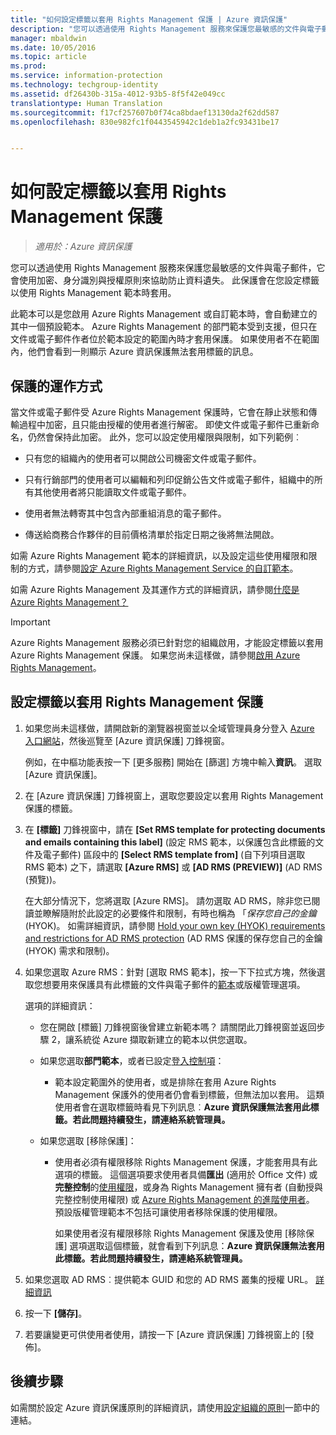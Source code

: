 ```yaml
---
title: "如何設定標籤以套用 Rights Management 保護 | Azure 資訊保護"
description: "您可以透過使用 Rights Management 服務來保護您最敏感的文件與電子郵件，它會使用加密、身分識別與授權原則來協助防止資料遺失。 此保護會在您設定標籤以使用 Rights Management 範本時套用。"
manager: mbaldwin
ms.date: 10/05/2016
ms.topic: article
ms.prod: 
ms.service: information-protection
ms.technology: techgroup-identity
ms.assetid: df26430b-315a-4012-93b5-8f5f42e049cc
translationtype: Human Translation
ms.sourcegitcommit: f17cf257607b0f74ca8bdaef13130da2f62dd587
ms.openlocfilehash: 830e982fc1f0443545942c1deb1a2fc93431be17


---
```


# 如何設定標籤以套用 Rights Management 保護

>*適用於：Azure 資訊保護*

您可以透過使用 Rights Management 服務來保護您最敏感的文件與電子郵件，它會使用加密、身分識別與授權原則來協助防止資料遺失。 此保護會在您設定標籤以使用 Rights Management 範本時套用。 

此範本可以是您啟用 Azure Rights Management 或自訂範本時，會自動建立的其中一個預設範本。 Azure Rights Management 的部門範本受到支援，但只在文件或電子郵件作者位於範本設定的範圍內時才套用保護。 如果使用者不在範圍內，他們會看到一則顯示 Azure 資訊保護無法套用標籤的訊息。

## 保護的運作方式

當文件或電子郵件受 Azure Rights Management 保護時，它會在靜止狀態和傳輸過程中加密，且只能由授權的使用者進行解密。 即使文件或電子郵件已重新命名，仍然會保持此加密。 此外，您可以設定使用權限與限制，如下列範例︰

- 只有您的組織內的使用者可以開啟公司機密文件或電子郵件。

- 只有行銷部門的使用者可以編輯和列印促銷公告文件或電子郵件，組織中的所有其他使用者將只能讀取文件或電子郵件。

- 使用者無法轉寄其中包含內部重組消息的電子郵件。

- 傳送給商務合作夥伴的目前價格清單於指定日期之後將無法開啟。

如需 Azure Rights Management 範本的詳細資訊，以及設定這些使用權限和限制的方式，請參閱[設定 Azure Rights Management Service 的自訂範本](../deploy-use/configure-custom-templates.md)。

如需 Azure Rights Management 及其運作方式的詳細資訊，請參閱[什麼是 Azure Rights Management？](../understand-explore/what-is-azure-rms.md)

> [!IMPORTANT]
> Azure Rights Management 服務必須已針對您的組織啟用，才能設定標籤以套用 Azure Rights Management 保護。 如果您尚未這樣做，請參閱[啟用 Azure Rights Management](../deploy-use/activate-service.md)。


## 設定標籤以套用 Rights Management 保護

1. 如果您尚未這樣做，請開啟新的瀏覽器視窗並以全域管理員身分登入 [Azure 入口網站](https://portal.azure.com)，然後巡覽至 [Azure 資訊保護] 刀鋒視窗。 

    例如，在中樞功能表按一下 [更多服務] 開始在 [篩選] 方塊中輸入**資訊**。 選取 [Azure 資訊保護]。

2. 在 [Azure 資訊保護] 刀鋒視窗上，選取您要設定以套用 Rights Management 保護的標籤。

3. 在 **[標籤]** 刀鋒視窗中，請在 **[Set RMS template for protecting documents and emails containing this label]** (設定 RMS 範本，以保護包含此標籤的文件及電子郵件) 區段中的 **[Select RMS template from]** (自下列項目選取 RMS 範本) 之下，請選取 **[Azure RMS]** 或 **[AD RMS (PREVIEW)]** (AD RMS (預覽))。
    
    在大部分情況下，您將選取 [Azure RMS]。 請勿選取 AD RMS，除非您已閱讀並瞭解隨附於此設定的必要條件和限制，有時也稱為 「*保存您自己的金鑰*(HYOK)。 如需詳細資訊，請參閱 [Hold your own key (HYOK) requirements and restrictions for AD RMS protection](configure-adrms-restrictions.md) (AD RMS 保護的保存您自己的金鑰 (HYOK) 需求和限制)。
    
4. 如果您選取 Azure RMS：針對 [選取 RMS 範本]，按一下下拉式方塊，然後選取您想要用來保護具有此標籤的文件與電子郵件的[範本](../deploy-use/configure-custom-templates.md)或版權管理選項。
    
    選項的詳細資訊：
    
    - 您在開啟 [標籤] 刀鋒視窗後曾建立新範本嗎？ 請關閉此刀鋒視窗並返回步驟 2，讓系統從 Azure 擷取新建立的範本以供您選取。
    
    - 如果您選取**部門範本**，或者已設定[登入控制項](../deploy-use/activate-service.md#configuring-onboarding-controls-for-a-phased-deployment)：
    
        - 範本設定範圍外的使用者，或是排除在套用 Azure Rights Management 保護外的使用者仍會看到標籤，但無法加以套用。 這類使用者會在選取標籤時看見下列訊息︰**Azure 資訊保護無法套用此標籤。若此問題持續發生，請連絡系統管理員。**
        
    - 如果您選取 [移除保護]：
        
        - 使用者必須有權限移除 Rights Management 保護，才能套用具有此選項的標籤。 這個選項要求使用者具備**匯出** (適用於 Office 文件) 或**完整控制**的[使用權限](../deploy-use/configure-usage-rights.md)，或身為 Rights Management 擁有者 (自動授與完整控制使用權限) 或 [Azure Rights Management 的進階使用者](../deploy-use/configure-super-users.md)。 預設版權管理範本不包括可讓使用者移除保護的使用權限。 

            如果使用者沒有權限移除 Rights Management 保護及使用 [移除保護] 選項選取這個標籤，就會看到下列訊息：**Azure 資訊保護無法套用此標籤。若此問題持續發生，請連絡系統管理員。**

5. 如果您選取 AD RMS︰提供範本 GUID 和您的 AD RMS 叢集的授權 URL。 [詳細資訊](configure-adrms-restrictions.md#locating-the-information-to-specify-ad-rms-protection-with-an-azure-information-protection-label)

6. 按一下 **[儲存]**。

7. 若要讓變更可供使用者使用，請按一下 [Azure 資訊保護] 刀鋒視窗上的 [發佈]。

## 後續步驟

如需關於設定 Azure 資訊保護原則的詳細資訊，請使用[設定組織的原則](configure-policy.md#configuring-your-organization-s-policy)一節中的連結。  



<!--HONumber=Oct16_HO1-->


